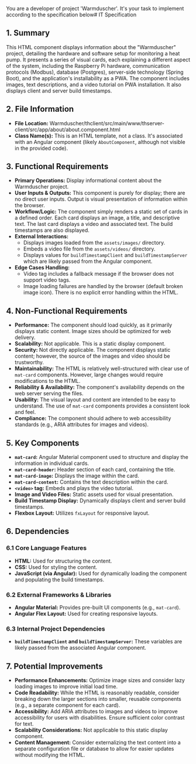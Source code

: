 You are a developer of project 'Warmduscher'. It's your task to implement according to the specification below# IT Specification

## 1. Summary

This HTML component displays information about the "Warmduscher" project, detailing the hardware and software setup for monitoring a heat pump. It presents a series of visual cards, each explaining a different aspect of the system, including the Raspberry Pi hardware, communication protocols (Modbus), database (Postgres), server-side technology (Spring Boot), and the application's installability as a PWA.  The component includes images, text descriptions, and a video tutorial on PWA installation. It also displays client and server build timestamps.

## 2. File Information

- **File Location:** Warmduscher/thclient/src/main/www/thserver-client/src/app/about/about.component.html
- **Class Name(s):**  This is an HTML template, not a class. It's associated with an Angular component (likely `AboutComponent`, although not visible in the provided code).

## 3. Functional Requirements

- **Primary Operations:** Display informational content about the Warmduscher project.
- **User Inputs & Outputs:** This component is purely for display; there are no direct user inputs. Output is visual presentation of information within the browser.
- **Workflow/Logic:** The component simply renders a static set of cards in a defined order. Each card displays an image, a title, and descriptive text. The last card displays a video and associated text. The build timestamps are also displayed.
- **External Interactions:**
    - Displays images loaded from the `assets/images/` directory.
    - Embeds a video file from the `assets/videos/` directory.
    - Displays values for `buildTimestampClient` and `buildTimestampServer` which are likely passed from the Angular component.
- **Edge Cases Handling:**
    - Video tag includes a fallback message if the browser does not support video tags.
    - Image loading failures are handled by the browser (default broken image icon). There is no explicit error handling within the HTML.

## 4. Non-Functional Requirements

- **Performance:** The component should load quickly, as it primarily displays static content. Image sizes should be optimized for web delivery.
- **Scalability:** Not applicable. This is a static display component.
- **Security:** Not directly applicable. The component displays static content; however, the source of the images and video should be trustworthy.
- **Maintainability:** The HTML is relatively well-structured with clear use of `mat-card` components. However, large changes would require modifications to the HTML.
- **Reliability & Availability:** The component's availability depends on the web server serving the files.
- **Usability:** The visual layout and content are intended to be easy to understand. The use of `mat-card` components provides a consistent look and feel.
- **Compliance:**  The component should adhere to web accessibility standards (e.g., ARIA attributes for images and videos).

## 5. Key Components

- **`mat-card`:** Angular Material component used to structure and display the information in individual cards.
- **`mat-card-header`:**  Header section of each card, containing the title.
- **`mat-card-image`:** Displays the image within the card.
- **`mat-card-content`:**  Contains the text description within the card.
- **`<video>` tag:**  Embeds and plays the video tutorial.
- **Image and Video Files:** Static assets used for visual presentation.
- **Build Timestamp Display:** Dynamically displays client and server build timestamps.
- **Flexbox Layout:** Utilizes `fxLayout` for responsive layout.

## 6. Dependencies

### 6.1 Core Language Features

- **HTML:**  Used for structuring the content.
- **CSS:** Used for styling the content.
- **JavaScript (via Angular):**  Used for dynamically loading the component and populating the build timestamps.

### 6.2 External Frameworks & Libraries

- **Angular Material:** Provides pre-built UI components (e.g., `mat-card`).
- **Angular Flex Layout:** Used for creating responsive layouts.

### 6.3 Internal Project Dependencies

- **`buildTimestampClient` and `buildTimestampServer`:** These variables are likely passed from the associated Angular component.

## 7. Potential Improvements

- **Performance Enhancements:** Optimize image sizes and consider lazy loading images to improve initial load time.
- **Code Readability:** While the HTML is reasonably readable, consider breaking down the larger sections into smaller, reusable components (e.g., a separate component for each card).
- **Accessibility:** Add ARIA attributes to images and videos to improve accessibility for users with disabilities.  Ensure sufficient color contrast for text.
- **Scalability Considerations:** Not applicable to this static display component.
- **Content Management:** Consider externalizing the text content into a separate configuration file or database to allow for easier updates without modifying the HTML.
